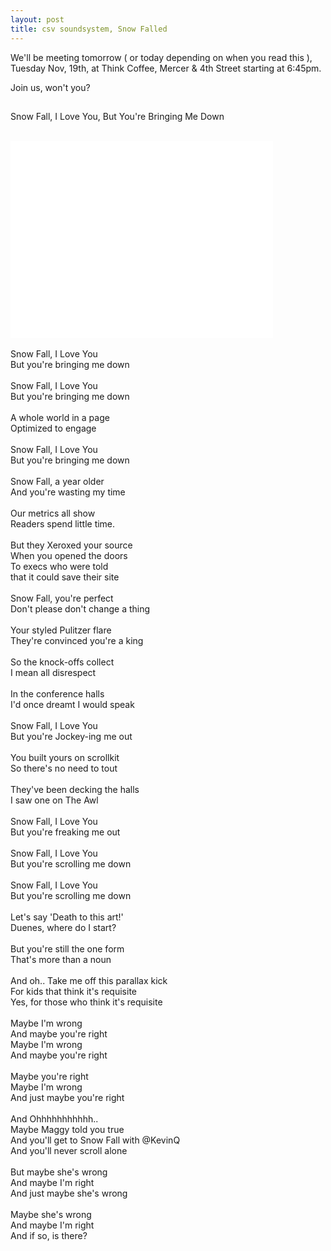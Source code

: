```yaml
---
layout: post
title: csv soundsystem, Snow Falled
---
```


We'll be meeting tomorrow ( or today depending on when you read this ), Tuesday Nov, 19th, at Think Coffee, Mercer & 4th Street starting at 6:45pm.

Join us, won't you?

##
Snow Fall, I Love You, But You're Bringing Me Down<br/>
<br/>
<iframe width="420" height="315" src="//www.youtube.com/embed/-eohHwsplvY" frameborder="0" allowfullscreen></iframe>
<br/><br/>
Snow Fall, I Love You<br/>
But you're bringing me down<br/>
<br/>
Snow Fall, I Love You<br/>
But you're bringing me down<br/>
<br/>
A whole world in a page<br/>
Optimized to engage<br/>
<br/>
Snow Fall, I Love You<br/>
But you're bringing me down<br/>
<br/>
Snow Fall, a year older<br/>
And you're wasting my time<br/>
<br/>
Our metrics all show<br/>
Readers spend little time.<br/>
<br/>
But they Xeroxed your source<br/>
When you opened the doors<br/>
To execs who were told<br/>
that it could save their site<br/>
<br/>
Snow Fall, you're perfect<br/>
Don't please don't change a thing<br/>
<br/>
Your styled Pulitzer flare<br/>
They're convinced you're a king<br/>
<br/>
So the knock-offs collect<br/>
I mean all disrespect<br/>
<br/>
In the conference halls<br/>
I'd once dreamt I would speak<br/>
<br/>
Snow Fall, I Love You<br/>
But you're Jockey-ing me out<br/>
<br/>
You built yours on scrollkit<br/>
So there's no need to tout<br/>
<br/>
They've been decking the halls<br/>
I saw one on The Awl<br/>
<br/>
Snow Fall, I Love You<br/>
But you're freaking me out<br/>
<br/>
Snow Fall, I Love You<br/>
But you're scrolling me down<br/>
<br/>
Snow Fall, I Love You<br/>
But you're scrolling me down<br/>
<br/>
Let's say 'Death to this art!'<br/>
Duenes, where do I start?<br/>
<br/>
But you're still the one form<br/>
That's more than a noun<br/>
<br/>
And oh.. Take me off this parallax kick<br/>
For kids that think it's requisite<br/>
Yes, for those who think it's requisite<br/>
<br/>
Maybe I'm wrong<br/>
And maybe you're right<br/>
Maybe I'm wrong<br/>
And maybe you're right<br/>
<br/>
Maybe you're right<br/>
Maybe I'm wrong<br/>
And just maybe you're right<br/>
<br/>
And Ohhhhhhhhhhh..<br/>
Maybe Maggy told you true<br/>
And you'll get to Snow Fall with @KevinQ<br/>
And you'll never scroll alone<br/>
<br/>
But maybe she's wrong<br/>
And maybe I'm right<br/>
And just maybe she's wrong<br/>
<br/>
Maybe she's wrong<br/>
And maybe I'm right<br/>
And if so, is there?<br/>
